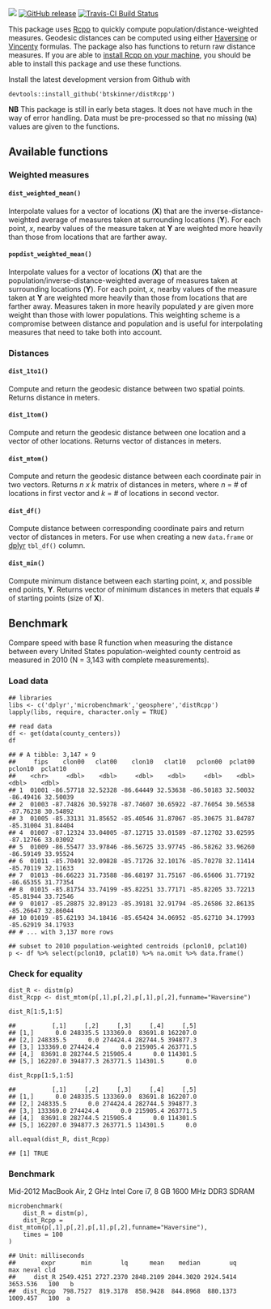 ![](https://img.shields.io/badge/dev-beta-red.svg) [![GitHub
release](https://img.shields.io/github/release/btskinner/distRcpp.svg)](https://github.com/btskinner/distRcpp)
[![Travis-CI Build
Status](https://travis-ci.org/btskinner/distRcpp.svg?branch=master)](https://travis-ci.org/btskinner/distRcpp)

This package uses [Rcpp](http://www.rcpp.org) to quickly compute
population/distance-weighted measures. Geodesic distances can be
computed using either
[Haversine](https://en.wikipedia.org/wiki/Haversine_formula) or
[Vincenty](https://en.wikipedia.org/wiki/Vincenty%27s_formulae)
formulas. The package also has functions to return raw distance
measures. If you are able to [install Rcpp on your
machine](https://github.com/RcppCore/Rcpp), you should be able to
install this package and use these functions.

Install the latest development version from Github with

    devtools::install_github('btskinner/distRcpp')

**NB** This package is still in early beta stages. It does not have much
in the way of error handling. Data must be pre-processed so that no
missing (`NA`) values are given to the functions.

Available functions
-------------------

### Weighted measures

#### `dist_weighted_mean()`

Interpolate values for a vector of locations (**X**) that are the
inverse-distance-weighted average of measures taken at surrounding
locations (**Y**). For each point, *x*, nearby values of the measure
taken at **Y** are weighted more heavily than those from locations that
are farther away.

#### `popdist_weighted_mean()`

Interpolate values for a vector of locations (**X**) that are the
population/inverse-distance-weighted average of measures taken at
surrounding locations (**Y**). For each point, *x*, nearby values of the
measure taken at **Y** are weighted more heavily than those from
locations that are farther away. Measures taken in more heavily
populated *y* are given more weight than those with lower populations.
This weighting scheme is a compromise between distance and population
and is useful for interpolating measures that need to take both into
account.

### Distances

#### `dist_1to1()`

Compute and return the geodesic distance between two spatial points.
Returns distance in meters.

#### `dist_1tom()`

Compute and return the geodesic distance between one location and a
vector of other locations. Returns vector of distances in meters.

#### `dist_mtom()`

Compute and return the geodesic distance between each coordinate pair in
two vectors. Returns *n x k* matrix of distances in meters, where *n* =
\# of locations in first vector and *k* = \# of locations in second
vector.

#### `dist_df()`

Compute distance between corresponding coordinate pairs and return
vector of distances in meters. For use when creating a new `data.frame`
or [dplyr](https://CRAN.R-project.org/package=dplyr) `tbl_df()` column.

#### `dist_min()`

Compute minimum distance between each starting point, *x*, and possible
end points, **Y**. Returns vector of minimum distances in meters that
equals \# of starting points (size of **X**).

Benchmark
---------

Compare speed with base R function when measuring the distance between
every United States population-weighted county centroid as measured in
2010 (N = 3,143 with complete measurements).

### Load data

    ## libraries
    libs <- c('dplyr','microbenchmark','geosphere','distRcpp')
    lapply(libs, require, character.only = TRUE)

    ## read data
    df <- get(data(county_centers))
    df

    ## # A tibble: 3,147 × 9
    ##     fips    clon00   clat00    clon10   clat10   pclon00  pclat00   pclon10  pclat10
    ##    <chr>     <dbl>    <dbl>     <dbl>    <dbl>     <dbl>    <dbl>     <dbl>    <dbl>
    ## 1  01001 -86.57718 32.52328 -86.64449 32.53638 -86.50183 32.50032 -86.49416 32.50039
    ## 2  01003 -87.74826 30.59278 -87.74607 30.65922 -87.76054 30.56538 -87.76238 30.54892
    ## 3  01005 -85.33131 31.85652 -85.40546 31.87067 -85.30675 31.84787 -85.31004 31.84404
    ## 4  01007 -87.12324 33.04005 -87.12715 33.01589 -87.12702 33.02595 -87.12766 33.03092
    ## 5  01009 -86.55477 33.97846 -86.56725 33.97745 -86.58262 33.96260 -86.59149 33.95524
    ## 6  01011 -85.70491 32.09828 -85.71726 32.10176 -85.70278 32.11414 -85.70119 32.11633
    ## 7  01013 -86.66223 31.73588 -86.68197 31.75167 -86.65606 31.77192 -86.65355 31.77354
    ## 8  01015 -85.81754 33.74199 -85.82251 33.77171 -85.82205 33.72213 -85.81944 33.72546
    ## 9  01017 -85.28875 32.89123 -85.39181 32.91794 -85.26586 32.86135 -85.26647 32.86044
    ## 10 01019 -85.62193 34.18416 -85.65424 34.06952 -85.62710 34.17993 -85.62919 34.17933
    ## # ... with 3,137 more rows

    ## subset to 2010 population-weighted centroids (pclon10, pclat10)
    p <- df %>% select(pclon10, pclat10) %>% na.omit %>% data.frame()

### Check for equality

    dist_R <- distm(p)
    dist_Rcpp <- dist_mtom(p[,1],p[,2],p[,1],p[,2],funname="Haversine")

    dist_R[1:5,1:5]

    ##          [,1]     [,2]     [,3]     [,4]     [,5]
    ## [1,]      0.0 248335.5 133369.0  83691.8 162207.0
    ## [2,] 248335.5      0.0 274424.4 282744.5 394877.3
    ## [3,] 133369.0 274424.4      0.0 215905.4 263771.5
    ## [4,]  83691.8 282744.5 215905.4      0.0 114301.5
    ## [5,] 162207.0 394877.3 263771.5 114301.5      0.0

    dist_Rcpp[1:5,1:5]

    ##          [,1]     [,2]     [,3]     [,4]     [,5]
    ## [1,]      0.0 248335.5 133369.0  83691.8 162207.0
    ## [2,] 248335.5      0.0 274424.4 282744.5 394877.3
    ## [3,] 133369.0 274424.4      0.0 215905.4 263771.5
    ## [4,]  83691.8 282744.5 215905.4      0.0 114301.5
    ## [5,] 162207.0 394877.3 263771.5 114301.5      0.0

    all.equal(dist_R, dist_Rcpp)

    ## [1] TRUE

### Benchmark

Mid-2012 MacBook Air, 2 GHz Intel Core i7, 8 GB 1600 MHz DDR3 SDRAM

    microbenchmark(
        dist_R = distm(p),
        dist_Rcpp = dist_mtom(p[,1],p[,2],p[,1],p[,2],funname="Haversine"),
        times = 100
    )

    ## Unit: milliseconds
    ##       expr       min        lq      mean    median        uq      max neval cld
    ##     dist_R 2549.4251 2727.2370 2848.2109 2844.3020 2924.5414 3653.536   100   b
    ##  dist_Rcpp  798.7527  819.3178  858.9428  844.8968  880.1373 1009.457   100  a
